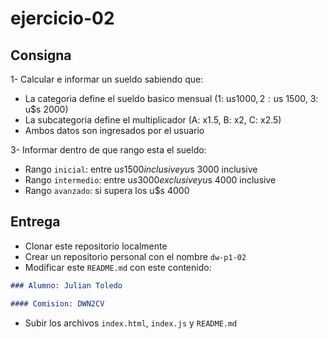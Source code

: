 # ejercicio-02

## Consigna

1- Calcular e informar un sueldo sabiendo que:

  - La categoria define el sueldo basico mensual (1: u$s 1000, 2: u$s 1500, 3: u$s 2000)
  - La subcategoria define el multiplicador (A: x1.5, B: x2, C: x2.5)
  - Ambos datos son ingresados por el usuario

3- Informar dentro de que rango esta el sueldo:

  - Rango `inicial`: entre u$s 1500 inclusive y u$s 3000 inclusive
  - Rango `intermedio`: entre u$s 3000 exclusive y u$s 4000 inclusive
  - Rango `avanzado`: si supera los u$s 4000

## Entrega

- Clonar este repositorio localmente
- Crear un repositorio personal con el nombre `dw-p1-02`
- Modificar este `README.md` con este contenido:

```markdown
### Alumno: Julian Toledo

#### Comision: DWN2CV
```

- Subir los archivos `index.html`, `index.js` y `README.md`
